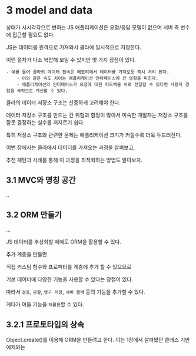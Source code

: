 # 3 model and data

상태가 시시각각으로 변하는 JS 애플리케이션은 요청/응답 모델이 없으며 서버 측 변수에 접근할 필요도 없다.

JS는 데이터를 원격으로 가져와서 클라에 일시적으로 저장한다.

이런 절차가 다소 복잡해 보일 수 있지만 몇 가지 장점이 있다.

    - 예를 들어 클라의 데이터 접속은 메모리에서 데이터를 가져오듯 즉시 처리 된다.
        - 이와 같은 속도 차이는 애플리케이션 인터페이스에 큰 영향을 미친다.
        - 애플리케이션의 인터페이스가 요청에 대한 피드백을 바로 전달할 수 있다면 사용자 경험을 극적으로 개선할 수 있다.

클라의 데이터 저장소 구조는 신중하게 고려해야 한다.

데이터 저장소 구조를 만드는 건 위험과 함정이 많아서 미숙한 개발자는 저장소 구조를 잘못 결정하는 실수를 저지르기 쉽다.

특히 저장소 구조와 관련한 문제는 애플리케이션 크기가 커질수록 더욱 두드러진다.

이번 장에서는 클라에서 데이터를 가져오는 과정을 살펴보고,

추천 패턴과 사례를 통해 이 과정을 최적화하는 방법도 알아보자.


## 3.1 MVC와 명칭 공간

..



## 3.2 ORM 만들기

...

JS 데이터를 추상화할 때에도 ORM을 활용할 수 있다.

추가 계층을 만들면

직접 커스텀 함수와 프로퍼티를 계층에 추가 할 수 있으므로

기본 데이터에 다양한 기능을 사용할 수 있다는 장점이 있다.

따라서 `검증`, `관찰`, `영구 저장`, `서버 콜백` 등의 기능을 추가할 수 있다.

게다가 이들 기능을 `재활용`할 수 있다.


## 3.2.1 프로토타입의 상속

Object.create()를 이용해 ORM을 만들려고 한다. 이는 1장에서 살펴봤던 클래스 기반 예제와는
